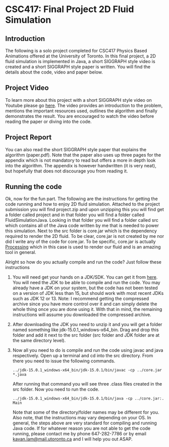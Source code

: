 # CSC417: Final Project 2D Fluid Simulation

## Introduction
The following is a solo project completed for CSC417 Physics Based Animations offered at the University of Toronto.
In this final project, a 2D fluid simulation is implemented in Java, a short SIGGRAPH style video is created and
a short SIGGRAPH style paper is written. You will find the details about the code, video and paper below.

## Project Video
To learn more about this project with a short SIGGRAPH style video on Youtube please go [here](https://google.com).
The video provides an introduction to the problem, mentions the important resources used, outlines
the algorithm and finally demonstrates the result. You are encouraged to watch the video before reading the
paper or diving into the code.

## Project Report
You can also read the short SIGGRAPH style paper that explains the algorithm (paper.pdf). Note that the paper 
also uses up three pages for the appendix which is not mandatory to read but offers a more in depth look into 
the algorithm. The appendix is however handwritten (it is very neat), but hopefully that does not 
discourage you from reading it.

## Running the code
Ok, now for the fun part. The following are the instructions for getting the code running and how to
enjoy 2D fluid simulation. Attached to the project submission you will find project.zip and upon
unzipping this you will find get a folder called project and in that folder you will find
a folder called FluidSimulationJava. Looking in that folder you will find a folder called
src which contains all of the Java code written by me that is needed to power this simulation.
Next to the src folder is core.jar which is the dependency required to render the 2D fluid.
To be clear, core.jar is not created by me nor did I write any of the code for core.jar. To
be specific, core.jar is actually [Processing](https://processing.org/) which in this case is
used to render our fluid and is an amazing tool in general.

Alright so how do you actually compile and run the code? Just follow these instructions

1) You will need get your hands on a JDK/SDK. You can get it from [here](https://www.oracle.com/ca-en/java/technologies/javase-jdk15-downloads.html).
You will need the JDK to be able to compile and run the code. You may already have a JDK on your system, but the code
has not been tested on a version of JDK less than 15, but should work with most recent JDKs such as JDK 12 or 13.
Note: I recommend getting the compressed archive since you have more control over it and can simply delete the whole
thing once you are done using it. With that in mind, the remaining instructions will assume you downloaded the compressed archive.

2) After downloading the JDK you need to unzip it and you will get a folder named something like jdk-15.0.1_windows-x64_bin.
Drag and drop this folder and add it next to the src folder (src folder and JDK folder are at the same directory level).

3) Now all you need to do is compile and run the code using javac and java respectively. Open up a terminal and
cd into the src directory. From there you need to issue the following commands.
    ```
    ../jdk-15.0.1_windows-x64_bin/jdk-15.0.1/bin/javac -cp ../core.jar *.java
    ```
    After running that command you will see three .class files created in the src folder. Now you need to run the code.
    ```
    ../jdk-15.0.1_windows-x64_bin/jdk-15.0.1/bin/java -cp ../core.jar:. Main
    ```

    Note that some of the directory/folder names may be different for you. Also note, that the instructions may vary depending on your OS.
    In general, the steps above are very standard for compiling and running Java code. If for whatever reason you are not able to get the 
    code running, please contact me by phone 647-282-7786 or by email kavan.lam@mail.utoronto.ca and I will help you out ASAP.